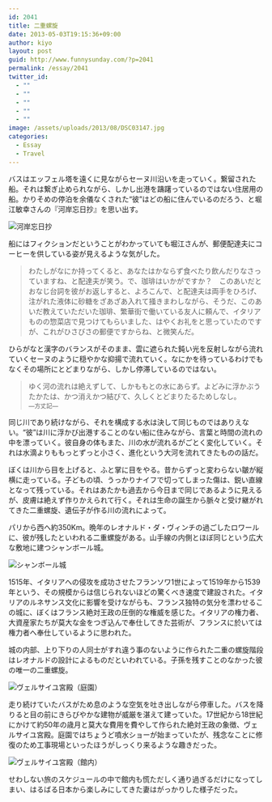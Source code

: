 ```yaml
---
id: 2041
title: 二重螺旋
date: 2013-05-03T19:15:36+09:00
author: kiyo
layout: post
guid: http://www.funnysunday.com/?p=2041
permalink: /essay/2041
twitter_id:
  - ""
  - ""
  - ""
  - ""
  - ""
image: /assets/uploads/2013/08/DSC03147.jpg
categories:
  - Essay
  - Travel
---
```

バスはエッフェル塔を遠くに見ながらセーヌ川沿いを走っていく。繋留された船。それは繋ぎ止められながら、しかし出港を躊躇っているのではない住居用の船。かりそめの停泊を余儀なくされた“彼”はどの船に住んでいるのだろう、と堀江敏幸さんの『河岸忘日抄』を思い出す。

<img src="/assets/uploads/2013/08/DSC03270.jpg" alt="河岸忘日抄" width="620" height="413" class="alignnone size-full wp-image-2151" srcset="/assets/uploads/2013/08/DSC03270.jpg 620w, /assets/uploads/2013/08/DSC03270-300x200.jpg 300w" sizes="(max-width: 620px) 100vw, 620px" /> 

船にはフィクションだということがわかっていても堀江さんが、郵便配達夫にコーヒーを供している姿が見えるような気がした。

<!--more-->

> わたしがなにか持ってくると、あなたはかならず食べたり飲んだりなさっていますね、と配達夫が笑う。で、珈琲はいかがですか？　このあいだとおなじ台詞を彼がお返しすると、よろこんで、と配達夫は両手をひろげ、注がれた液体に砂糖をざあざあ入れて掻きまわしながら、そうだ、このあいだ教えていただいた珈琲、繁華街で働いている友人に頼んで、イタリアものの惣菜店で見つけてもらいました、はやくお礼をと思っていたのですが、これがひさびさの郵便ですからね、と微笑んだ。 

ひらがなと漢字のバランスがそのまま、雲に遮られた鈍い光を反射しながら流れていくセーヌのように穏やかな抑揚で流れていく。なにかを待っているわけでもなくその場所にとどまりながら、しかし停滞しているのではない。

> ゆく河の流れは絶えずして、しかももとの水にあらず。よどみに浮かぶうたかたは、かつ消えかつ結びて、久しくとどまりたるためしなし。  
> <small>―方丈記―</small>

同じ川であり続けながら、それを構成する水は決して同じものではありえない。“彼”は川に浮かび出港することのない船に住みながら、言葉と時間の流れの中を漂っていく。彼自身の体もまた、川の水が流れるがごとく変化していく。それは水滴よりももっとずっと小さく、進化という大河を流れてきたものの話だ。

ぼくは川から目を上げると、ふと掌に目をやる。昔からずっと変わらない皺が縦横に走っている。子どもの頃、うっかりナイフで切ってしまった傷は、鋭い直線となって残っている。それはあたかも過去から今日まで同じであるように見えるが、皮膚は絶えず作りかえられて行く。それは生命の誕生から脈々と受け継がれてきた二重螺旋、遺伝子が作る川の流れによって。

パリから西へ約350Km。晩年のレオナルド・ダ・ヴィンチの過ごしたロワールに、彼が残したといわれる二重螺旋がある。山手線の内側とほぼ同じという広大な敷地に建つシャンボール城。

<img src="/assets/uploads/2013/08/DSC03147.jpg" alt="シャンボール城" width="620" height="413" class="alignnone size-full wp-image-2150" srcset="/assets/uploads/2013/08/DSC03147.jpg 620w, /assets/uploads/2013/08/DSC03147-300x200.jpg 300w" sizes="(max-width: 620px) 100vw, 620px" /> 

1515年、イタリアへの侵攻を成功させたフランソワ1世によって1519年から1539年という、その規模からは信じられないほどの驚くべき速度で建設された。イタリアのルネサンス文化に影響を受けながらも、フランス独特の気分を漂わせるこの城に、ぼくはフランス絶対王政の圧倒的な権威を感じた。イタリアの権力者、大資産家たちが莫大な金をつぎ込んで奉仕してきた芸術が、フランスに於いては権力者へ奉仕しているように思われた。

城の内部、上り下りの人同士がすれ違う事のないように作られた二重の螺旋階段はレオナルドの設計によるものだといわれている。子孫を残すことのなかった彼の唯一の二重螺旋。

<img src="/assets/uploads/2013/08/DSC03372.jpg" alt="ヴェルサイユ宮殿（庭園）" width="620" height="413" class="alignnone size-full wp-image-2153" srcset="/assets/uploads/2013/08/DSC03372.jpg 620w, /assets/uploads/2013/08/DSC03372-300x200.jpg 300w" sizes="(max-width: 620px) 100vw, 620px" /> 

走り続けていたバスがため息のような空気を吐き出しながら停車した。バスを降りると目の前にきらびやかな建物が威厳を湛えて建っていた。17世紀から18世紀にかけて約50年の歳月と莫大な費用を費やして作られた絶対王政の象徴、ヴェルサイユ宮殿。庭園ではちょうど噴水ショーが始まっていたが、残念なことに修復のため工事現場といったほうがしっくり来るような趣きだった。

<img src="/assets/uploads/2013/08/DSC03334.jpg" alt="ヴェルサイユ宮殿（館内）" width="620" height="413" class="alignnone size-full wp-image-2152" srcset="/assets/uploads/2013/08/DSC03334.jpg 620w, /assets/uploads/2013/08/DSC03334-300x200.jpg 300w" sizes="(max-width: 620px) 100vw, 620px" /> 

せわしない旅のスケジュールの中で館内も慌ただしく通り過ぎるだけになってしまい、はるばる日本から楽しみにしてきた妻はがっかりした様子だった。